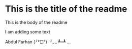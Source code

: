 # This is the title of the readme

This is the body of the readme

I am adding some text

Abdul Farhan (╯°□°）╯︵ ┻━┻ ...
